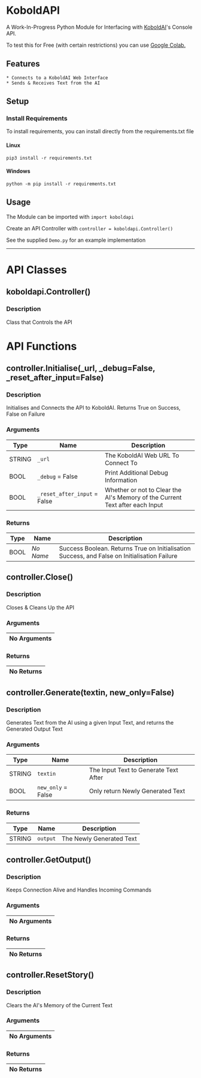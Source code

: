 # KoboldAPI
A Work-In-Progress Python Module for Interfacing with [KoboldAI](https://github.com/KoboldAI/KoboldAI-Client)'s Console API.

To test this for Free (with certain restrictions) you can use [Google Colab.](https://colab.research.google.com/drive/1pG9Gz9PrqklNBESPNaXvfctMVnvwf_Q8)

## Features
```
* Connects to a KoboldAI Web Interface
* Sends & Receives Text from the AI
```

## Setup

### Install Requirements
To install requirements, you can install directly from the requirements.txt file
#### Linux
```
pip3 install -r requirements.txt
```
#### Windows
```
python -m pip install -r requirements.txt
```

## Usage

The Module can be imported with `import koboldapi`

Create an API Controller with `controller = koboldapi.Controller()`

See the supplied `Demo.py` for an example implementation

---

# API Classes

## koboldapi.Controller()

### Description

Class that Controls the API

# API Functions

## controller.Initialise(_url, _debug=False, _reset_after_input=False)

### Description

Initialises and Connects the API to KoboldAI. Returns True on Success, False on Failure

### Arguments
| Type   | Name                         | Description                                                                  |
|--------|------------------------------|------------------------------------------------------------------------------|
| STRING | `_url`                       | The KoboldAI Web URL To Connect To                                           |
| BOOL   | `_debug` = False             | Print Additional Debug Information                                           |
| BOOL   | `_reset_after_input` = False | Whether or not to Clear the AI's Memory of the Current Text after each Input |

### Returns
| Type | Name               | Description                                                                                  |
|------|--------------------|----------------------------------------------------------------------------------------------|
| BOOL | *No Name* | Success Boolean. Returns True on Initialisation Success, and False on Initialisation Failure |

## controller.Close()

### Description

Closes & Cleans Up the API

### Arguments
| No Arguments |
|--------------|

### Returns
| No Returns |
|------------|

## controller.Generate(textin, new_only=False)

### Description

Generates Text from the AI using a given Input Text, and returns the Generated Output Text

### Arguments
| Type   | Name               | Description                           |
|--------|--------------------|---------------------------------------|
| STRING | `textin`           | The Input Text to Generate Text After |
| BOOL   | `new_only` = False | Only return Newly Generated Text      |

### Returns
| Type   | Name     | Description              |
|--------|----------|--------------------------|
| STRING | `output` | The Newly Generated Text |

## controller.GetOutput()

### Description

Keeps Connection Alive and Handles Incoming Commands

### Arguments
| No Arguments |
|--------------|

### Returns
| No Returns |
|------------|

## controller.ResetStory()

### Description

Clears the AI's Memory of the Current Text

### Arguments
| No Arguments |
|--------------|

### Returns
| No Returns |
|------------|